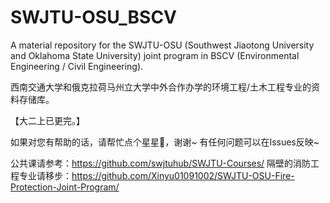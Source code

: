# SWJTU-OSU_BSCV

A material repository for the SWJTU-OSU (Southwest Jiaotong University and Oklahoma State University) joint program in BSCV (Environmental Engineering / Civil Engineering).

西南交通大学和俄克拉荷马州立大学中外合作办学的环境工程/土木工程专业的资料存储库。

【大二上已更完。】

如果对您有帮助的话，请帮忙点个星星🌟，谢谢~
有任何问题可以在Issues反映~

公共课请参考：https://github.com/swjtuhub/SWJTU-Courses/
隔壁的消防工程专业请移步：https://github.com/Xinyu01091002/SWJTU-OSU-Fire-Protection-Joint-Program/
